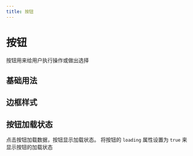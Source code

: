 ```yaml
---
title: 按钮
---
```


# 按钮
按钮用来给用户执行操作或做出选择

## 基础用法
<demo src="../example/button/basic.vue"></demo>

## 边框样式
<demo src="../example/button/border.vue"></demo>


## 按钮加载状态
点击按钮加载数据，按钮显示加载状态。
将按钮的 `loading` 属性设置为 `true` 来显示按钮的加载状态
<demo src="../example/button/loading.vue"></demo>